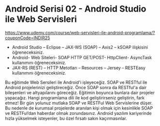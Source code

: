 # Android Serisi 02 - Android Studio ile Web Servisleri

https://www.udemy.com/course/web-servisleri-ile-android-programlama/?couponCode=INDIR25

- Android Studio – Eclipse – JAX-WS (SOAP) – Axis2 – kSOAP ilişkisini öğreneceksiniz.
- Android- Web Siteleri- SOAP HTTP GET/POST- HttpClient- AsyncTask kullanımını öğreneceksiniz.
- JAX-RS (REST) – HTTP Metotları – Resources – Jersey – RESTEasy kullanımını öğreneceksiniz.

Bu eğitimde Web Sersileri ile Android'i işleyeceğiz. SOAP ve RESTful ile Android projelerinizi geliştireceğiz. Önce SOAP sonra da RESTful'a dair bileşenleri ve altyapılarını göreceğiz. Eğitimin boyunca bunlara dair projeler yapacağız. Hangi programlama dili ile kod geliştirirseniz geliştirin, fark etmez! Bir gün yolunuz mutlaka SOAP ve RESTFul Web Servislerine düşer. Bu nedenle de kurumsal projelerde aranılan kişi olmak için kesinlikle SOAP ve RESTFul’dan haberdar olmak zorundasınız. Android yazılım kariyerinde hızla yükselmek isteyenler, bu özel fırsatı sakın kaçırmasınlar.
